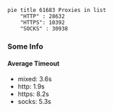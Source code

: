 
```mermaid
pie title 61683 Proxies in list
    "HTTP" : 28632
    "HTTPS": 10392
    "SOCKS" : 30938
```

### Some Info
#### Average Timeout

- mixed: 3.6s
- http: 1.9s
- https: 8.2s
- socks: 5.3s